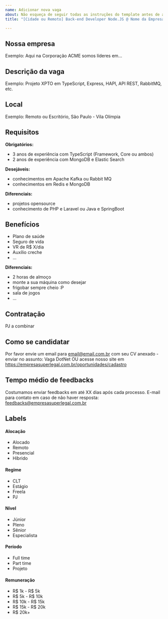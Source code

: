 ```yaml
---
name: Adicionar nova vaga
about: Não esqueça de seguir todas as instruções do template antes de abrir a vaga.
title: "[Cidade ou Remoto] Back-end Developer Node.JS @ Nome da Empresa"

---
```


<!-- 
==================================================
POR FAVOR, SÓ POSTE SE A VAGA FOR PARA BACK-END Node.JS OU FULLSTACK COM Node.JS (JavaScript e/ou TypeScript) NO BACK-END!

Não faça distinção de gênero no título da vaga.

Use: "Back-End Node.JS Developer" ao invés de "Desenvolvedor Back-End" \o/

Exemplo: `[São Paulo] Back-End Developer Node.JS @ NOME DA EMPRESA`
==================================================
-->

## Nossa empresa

Exemplo: Aqui na Corporação ACME somos líderes em...

## Descrição da vaga

Exemplo: Projeto XPTO em TypeScript, Express, HAPI, API REST, RabbitMQ, etc.

## Local

Exemplo: Remoto ou Escritório, São Paulo - Vila Olímpia

## Requisitos

**Obrigatórios:**
- 3 anos de experiência com TypeScript (Framework, Core ou ambos)
- 2 anos de experiência com MongoDB e Elastic Search

**Desejáveis:**
- conhecimentos em Apache Kafka ou Rabbit MQ
- conhecimentos em Redis e MongoDB

**Diferenciais:**
- projetos opensource
- conhecimento de PHP e Laravel ou Java e SpringBoot

## Benefícios
- Plano de saúde
- Seguro de vida
- VR de R$ X/dia
- Auxílio creche
- ...

**Diferenciais:**
- 2 horas de almoço
- monte a sua máquina como desejar
- frigobar sempre cheio :P
- sala de jogos
- ...

## Contratação

PJ a combinar

## Como se candidatar

Por favor envie um email para email@email.com.br com seu CV anexado - enviar no assunto: Vaga DotNet
OU acesse nosso site em https://empresasuperlegal.com.br/oportunidades/cadastro

## Tempo médio de feedbacks

Costumamos enviar feedbacks em até XX dias após cada processo.
E-mail para contato em caso de não haver resposta: feedbacks@empresasuperlegal.com.br

## Labels
<!-- retire os labels que não fazem sentido à vaga, pode deixar quantas quiser em cada grupo sem problemas -->

#### Alocação
- Alocado
- Remoto
- Presencial
- Híbrido

#### Regime
- CLT
- Estágio
- Freela
- PJ

#### Nível
- Júnior
- Pleno
- Sênior
- Especialista

#### Período
- Full time
- Part time
- Projeto

#### Remuneração
- R$ 1k - R$ 5k
- R$ 5k - R$ 10k
- R$ 10k - R$ 15k
- R$ 15k - R$ 20k
- R$ 20k+
